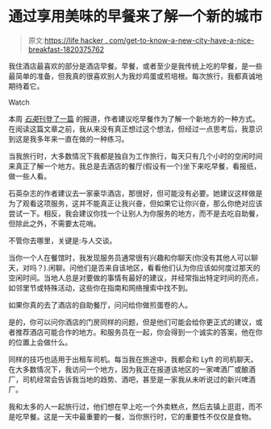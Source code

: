 # 通过享用美味的早餐来了解一个新的城市

> 原文:[https://life hacker . com/get-to-know-a-new-city-have-a-nice-breakfast-1820375762](https://lifehacker.com/get-to-know-a-new-city-by-having-a-nice-breakfast-1820375762)

我住酒店最喜欢的部分是酒店早餐。早餐，或者至少是我传统上吃的早餐，是一些最简单的准备，但我真的很喜欢别人为我炒鸡蛋或煎培根。每次旅行，我都真诚地期待着它。

Watch

本周 [*石英*刊登了一篇](https://quartzy.qz.com/1095740/travel-tip-breakfast-is-the-best-way-to-get-to-know-a-new-city/) 的报道，作者建议吃早餐作为了解一个新地方的一种方式。在阅读这篇文章之前，我从来没有真正想过这个想法，但经过一点思考后，我意识到这是我多年来一直在做的一种练习。

当我旅行时，大多数情况下我都是独自为工作旅行，每天只有几个小时的空闲时间来真正了解一个地方。我总是去酒店的餐厅(假设有一个)坐下来吃早餐，看报纸，做一些人看。

石英杂志的作者建议去一家豪华酒店，那很好，但可能没有必要。她建议这样做是为了观看这项服务，这并不能真正让我兴奋，但如果它让你兴奋，那么你绝对应该尝试一下。相反，我会建议你找一个让别人为你服务的地方，而不是去吃自助餐，但除此之外，不需要太花哨。

不管你去哪里，关键是:与人交谈。

当你一个人在餐馆时，我发现服务员通常很有兴趣和你聊天(你没有其他人可以聊天，对吗？).闲聊。问他们是否来自该地区，看看他们认为你应该如何度过那天的空闲时间。当地人总是对要做的事情有最好的建议，并经常指出特定时间的亮点，如邻里节或特殊活动，这些你在指南和网络搜索中找不到。

如果你真的去了酒店的自助餐厅，问问给你做煎蛋卷的人。

是的，你可以问你酒店的门房同样的问题，但是他们可能会给你更正式的建议，或者推荐酒店可能合作的地方。和服务员在一起，你会得到一个诚实的答案，他在你的位置上会做什么。

同样的技巧也适用于出租车司机。每当我在旅途中，我都会和 Lyft 的司机聊天。在大多数情况下，我访问一个地方，因为我正在报道该地区的一家啤酒厂或酿酒厂，司机经常会告诉我当地的趋势、酒吧，甚至是一家我从未听说过的新兴啤酒厂。

我和太多的人一起旅行过，他们想在早上吃一个外卖糕点，然后去镇上逛逛，而不是吃早餐。这是一天中最重要的一餐，当你旅行时，它的重要性不仅仅是食物。